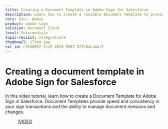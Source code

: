 ```yaml
---
title: Creating a Document Template in Adobe Sign for Salesforce
description: Learn how to create a reusable Document Template to provide speed and consistency
role: User, Admin
product: adobe sign
solution: Document Cloud
level: Intermediate
topic-revisit: Integrations
thumbnail: 17349.jpg
exl-id: c97d0652-fee5-4533-8567-377e04eabbf2
---
```

# Creating a document template in Adobe Sign for Salesforce

In this video tutorial, learn how to create a Document Template for Adobe Sign in Salesforce. Document Templates provide speed and consistency in your sign transactions and the ability to manage document revisions and changes.

>[!VIDEO](https://video.tv.adobe.com/v/17349?hidetitle=true)
